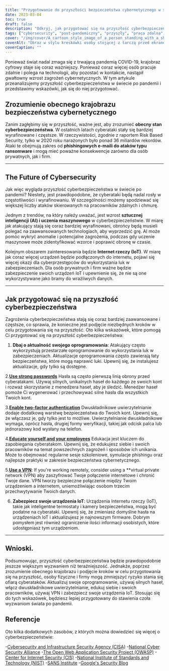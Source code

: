 ```yaml
---
title: "Przygotowanie do przyszłości bezpieczeństwa cybernetycznego w świecie po pandemii"
date: 2023-03-04
toc: true
draft: false
description: "Odkryj, jak przygotować się na przyszłość cyberbezpieczeństwa w świecie post-pandemicznym i zmniejszyć ryzyko padnięcia ofiarą cyberataków."
tags: ["cybersecurity", "post-pandemiczny", "przyszły", "praca zdalna", "AI", "uczenie maszynowe", "IoT", "aktualizacje oprogramowania", "hasła", "uwierzytelnianie dwuskładnikowe", "edukacja", "VPN", "aktualizacje oprogramowania sprzętowego", "phishing", "ransomware", "bezpieczeństwo w chmurze", "ochrona danych", "bezpieczeństwo sieci", "wykrywanie zagrożeń", "prywatność cyfrowa"]
cover: "/img/cover/A_cartoon_style_image_of_a_person_standing_with_a_shield.png"
coverAlt: "Obraz w stylu kreskówki osoby stojącej z tarczą przed ekranem komputera, chroniąc go przed różnymi cyberatakami, takimi jak złośliwe oprogramowanie, wirusy, phishing i próby włamania."
coverCaption: ""
---
```


Ponieważ świat nadal zmaga się z trwającą pandemią COVID-19, krajobraz cyfrowy staje się coraz ważniejszy. Ponieważ coraz więcej osób pracuje zdalnie i polega na technologii, aby pozostać w kontakcie, nastąpił gwałtowny wzrost zagrożeń cybernetycznych. W tym artykule przeanalizujemy przyszłość cyberbezpieczeństwa w świecie po pandemii i przedstawimy wskazówki, jak się do niej przygotować.

## Zrozumienie obecnego krajobrazu bezpieczeństwa cybernetycznego

Zanim zagłębimy się w przyszłość, ważne jest, aby zrozumieć **obecny stan cyberbezpieczeństwa**. W ostatnich latach cyberataki stały się bardziej wyrafinowane i częstsze. W rzeczywistości, zgodnie z raportem Risk Based Security, tylko w 2020 roku narażonych było ponad 36 miliardów rekordów. Ataki te obejmują zakres od **phishingowych e-maili do ataków typu ransomware** i mogą mieć poważne konsekwencje zarówno dla osób prywatnych, jak i firm.

______

## The Future of Cybersecurity

Jak więc wygląda przyszłość cyberbezpieczeństwa w świecie po pandemii? Niestety, jest prawdopodobne, że cyberataki będą nadal rosły w częstotliwości i wyrafinowaniu. W szczególności możemy spodziewać się większej liczby ataków skierowanych na pracowników zdalnych i chmurę.

Jednym z trendów, na który należy uważać, jest wzrost **sztucznej inteligencji (AI) i uczenia maszynowego** w cyberbezpieczeństwie. W miarę jak atakujący stają się coraz bardziej wyrafinowani, obrońcy będą musieli polegać na zaawansowanych technologiach, aby wyprzedzić grę. AI może pomóc wykryć anomalie i potencjalne zagrożenia, podczas gdy uczenie maszynowe może zidentyfikować wzorce i poprawić obronę w czasie.

Kolejnym obszarem zainteresowania będzie **Internet rzeczy (IoT)**. W miarę jak coraz więcej urządzeń będzie podłączonych do internetu, pojawi się więcej okazji dla cyberprzestępców do wykorzystania luk w zabezpieczeniach. Dla osób prywatnych i firm ważne będzie zabezpieczenie swoich urządzeń IoT i upewnienie się, że nie są one wykorzystywane jako bramy do wrażliwych danych.

______

## Jak przygotować się na przyszłość cyberbezpieczeństwa

Zagrożenia cyberbezpieczeństwa stają się coraz bardziej zaawansowane i częstsze, co sprawia, że konieczne jest podjęcie niezbędnych kroków w celu przygotowania się na przyszłość. Oto kilka wskazówek, które pomogą Ci przygotować się na przyszłość cyberbezpieczeństwa:

1. **Dbaj o aktualność swojego oprogramowania**: Atakujący często wykorzystują przestarzałe oprogramowanie do wykorzystania luk w zabezpieczeniach. Aktualizacje oprogramowania często zawierają łaty bezpieczeństwa, które mogą naprawić luki. Upewnij się, że instalujesz aktualizacje, gdy tylko są dostępne.

2.[**Use strong passwords**](https://simeononsecurity.com/articles/the-importance-of-password-security-and-best-practices/) Hasła są często pierwszą linią obrony przed cyberatakami. Używaj silnych, unikalnych haseł do każdego ze swoich kont i rozważ skorzystanie z menedżera haseł, aby je śledzić. Menedżer haseł pomoże Ci wygenerować i przechowywać silne hasła dla wszystkich Twoich kont.

3.[**Enable two-factor authentication**](https://simeononsecurity.com/articles/what-are-the-diferent-kinds-of-factors-in-mfa/) Dwuskładnikowe uwierzytelnianie dodaje dodatkową warstwę bezpieczeństwa do Twoich kont. Upewnij się, że włączasz je, gdy tylko jest to możliwe. Uwierzytelnianie dwuskładnikowe wymaga, oprócz hasła, drugiej formy weryfikacji, takiej jak odcisk palca lub jednorazowy kod wysłany na telefon.

4.[**Educate yourself and your employees**](https://simeononsecurity.com/articles/how-to-build-and-manage-an-effective-cybersecurity-awareness-training-program/) Edukacja jest kluczem do zapobiegania cyberatakom. Upewnij się, że edukujesz siebie i swoich pracowników na temat powszechnych zagrożeń i sposobów ich unikania. Może to obejmować regularne sesje szkoleniowe, symulacje phishingu oraz najlepsze praktyki w zakresie bezpieczeństwa cybernetycznego.

5.[**Use a VPN**](https://simeononsecurity.com/recommendations/vpns/): If you're working remotely, consider using a **virtual private network (VPN) aby zaszyfrować Twoje połączenie internetowe i chronić Twoje dane. VPN tworzy bezpieczne połączenie między Twoim urządzeniem a internetem, uniemożliwiając osobom trzecim przechwytywanie Twoich danych.

6. **Zabezpiecz swoje urządzenia IoT**: Urządzenia Internetu rzeczy (IoT), takie jak inteligentne termostaty i kamery bezpieczeństwa, mogą być podatne na cyberataki. Upewnij się, że zmieniasz domyślne hasła na urządzeniach IoT i aktualizujesz je najnowszym firmware. Dobrym pomysłem jest również ograniczenie ilości informacji osobistych, które udostępniasz tym urządzeniom.

______

## Wnioski.

Podsumowując, przyszłość cyberbezpieczeństwa będzie prawdopodobnie jeszcze większym wyzwaniem niż teraźniejszość. Jednakże, poprzez zrozumienie obecnego krajobrazu i podjęcie kroków w celu przygotowania się na przyszłość, osoby fizyczne i firmy mogą zmniejszyć ryzyko stania się ofiarą cyberataków. Aktualizuj swoje oprogramowanie, używaj silnych haseł, włącz dwuskładnikowe uwierzytelnianie, edukuj siebie i swoich pracowników, używaj VPN i zabezpiecz swoje urządzenia IoT. Stosując się do tych wskazówek, będziesz lepiej przygotowany do stawienia czoła wyzwaniom świata po pandemii.

## Referencje

Oto kilka dodatkowych zasobów, z których można dowiedzieć się więcej o cyberbezpieczeństwie:

-[Cybersecurity and Infrastructure Security Agency (CISA)](https://www.cisa.gov/cybersecurity)
-[National Cyber Security Alliance](https://staysafeonline.org/cybersecurity-awareness-month/)
-[The Open Web Application Security Project (OWASP)](https://owasp.org/)
-[Center for Internet Security (CIS)](https://www.cisecurity.org/)
-[National Institute of Standards and Technology (NIST)](https://www.nist.gov/cyberframework)
-[SANS Institute](https://www.sans.org/)
-[Google's Security Blog](https://security.googleblog.com/)